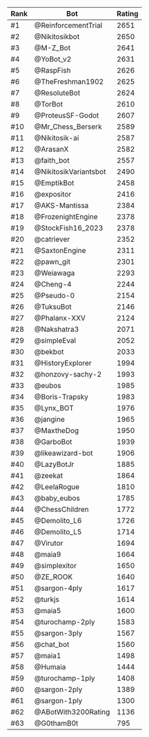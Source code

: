 Rank|Bot|Rating
---|---|---
#1|@ReinforcementTrial|2651
#2|@Nikitosikbot|2650
#3|@M-Z_Bot|2641
#4|@YoBot_v2|2631
#5|@RaspFish|2626
#6|@TheFreshman1902|2625
#7|@ResoluteBot|2624
#8|@TorBot|2610
#9|@ProteusSF-Godot|2607
#10|@Mr_Chess_Berserk|2589
#11|@Nikitosik-ai|2587
#12|@ArasanX|2582
#13|@faith_bot|2557
#14|@NikitosikVariantsbot|2490
#15|@EmptikBot|2458
#16|@expositor|2416
#17|@AKS-Mantissa|2384
#18|@FrozenightEngine|2378
#19|@StockFish16_2023|2378
#20|@catriever|2352
#21|@SaxtonEngine|2311
#22|@pawn_git|2301
#23|@Weiawaga|2293
#24|@Cheng-4|2244
#25|@Pseudo-0|2154
#26|@TuksuBot|2146
#27|@Phalanx-XXV|2124
#28|@Nakshatra3|2071
#29|@simpleEval|2052
#30|@bekbot|2033
#31|@HistoryExplorer|1994
#32|@honzovy-sachy-2|1993
#33|@eubos|1985
#34|@Boris-Trapsky|1983
#35|@Lynx_BOT|1976
#36|@jangine|1965
#37|@MaxtheDog|1950
#38|@GarboBot|1939
#39|@likeawizard-bot|1906
#40|@LazyBotJr|1885
#41|@zeekat|1864
#42|@LeelaRogue|1810
#43|@baby_eubos|1785
#44|@ChessChildren|1772
#45|@Demolito_L6|1726
#46|@Demolito_L5|1714
#47|@Virutor|1694
#48|@maia9|1664
#49|@simplexitor|1650
#50|@ZE_ROOK|1640
#51|@sargon-4ply|1617
#52|@turkjs|1614
#53|@maia5|1600
#54|@turochamp-2ply|1583
#55|@sargon-3ply|1567
#56|@chat_bot|1560
#57|@maia1|1498
#58|@Humaia|1444
#59|@turochamp-1ply|1408
#60|@sargon-2ply|1389
#61|@sargon-1ply|1300
#62|@ABotWith3200Rating|1136
#63|@G0thamB0t|795
